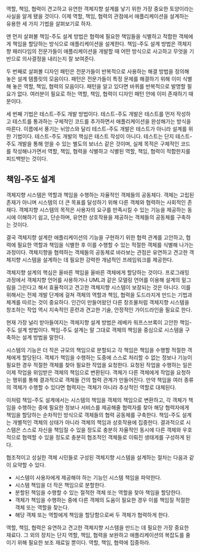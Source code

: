 역할, 책임, 협력이 견고하고 유연한 객체지향 설계를 낳기 위한 가장 중요한 토양이라는 사실을 알게 됐을 것이다. 이제 역할, 책임, 협력의 관점에서 애플리케이션을 설계하는 유용한 세 가지 기법을 살펴보기로 하자.

맨 먼저 살펴볼 책임-주도 설계 방법은 협력에 필요한 책임들을 식별하고 적합한 객체에게 책임을 할당하는 방식으로 애플리케이션을 설계한다. 책임-주도 설계 방법은 객체지향 패러다임의 전문가들이 애플리케이션을 개발할 때 어떤 방식으로 사고하고 무엇을 기반으로 의사결정을 내리는지 잘 보여준다.

두 번째로 살펴볼 디자인 패턴은 전문가들이 반복적으로 사용하는 해결 방법을 정의해 놓은 설계 템플릿의 모음이다. 패턴은 전문가들이 특정 문제를 해결하기 위해 이미 식별해 놓은 역할, 책임, 협력의 모음이다. 패턴을 알고 있다면 바퀴를 반복적으로 발명할 필요가 없다. 여러분이 필요로 하는 역할, 책임, 협력이 디자인 패턴 안에 이미 존재하기 때문이다.

세 번째 기법은 테스트-주도 개발 방법이다. 테스트-주도 개발은 테스트를 먼저 작성하고 테스트를 통과하는 구체적인 코드를 추가하면서 애플리케이션을 완성해가는 방식을 따른다. 이름에서 풍기는 뉘앙스와 달리 테스트-주도 개발은 테스트가 아니라 설계를 위한 기법이다. 테스트-주도 개발의 핵심은 테스트 작성이 아니다. 테스트는 단지 테스트-주도 개발을 통해 얻을 수 있는 별도의 보너스 같은 것이며, 실제 목적은 구체적인 코드를 작성해나가면서 역할, 책임, 협력을 식별하고 식별된 역할, 책임, 협력이 적합한지를 피드백받는 것이다.

## 책임-주도 설계
객체지향 시스템은 역할과 책임을 수행하는 자율적인 객체들의 공동체다. 객체는 고립된 존재가 아니며 시스템의 더 큰 목표를 달성하기 위해 다른 객체와 협력하는 사회적인 존재다. 객체지향 시스템의 목적은 사용자의 요구를 만족시킬 수 있는 기능을 제공하는 동시에 이해하기 쉽고, 단순하며, 유연한 상호작용을 제공하는 객체들의 공동체를 구축하는 것이다.

결국 객체지향 설계란 애플리케이션의 기능을 구현하기 위한 협력 관계를 고안하고, 협력에 필요한 역할과 책임을 식별한 후 이를 수행할 수 있는 적절한 객체를 식별해 나가는 과정이다. 객체지향을 협력하는 객체들의 공동체로 바라보는 관점은 유연하고 견고한 객체지향 시스템을 설계하는 데 필요한 강력한 개념적인 프레임워크를 제공한다.

객체지향 설계의 핵심은 올바른 책임을 올바른 객체에게 할당하는 것이다. 프로그래밍 과정에서 객체지향 언어를 사용하거나 UML과 같은 모델링 언어를 이용해 설계의 밑그림을 그린다고 해서 효율적이고 견고한 객체지향 시스템이 보장되는 것은 아니다. 이를 위해서는 전체 개발 단계에 걸쳐 객체의 역할과 책임, 협력을 도드라지게 만드는 기법과 체계를 따르는 것이 중요하다. 인간이 만들어왔던 다른 창조물처럼 객체지향 시스템을 창조하는 작업 역시 지속적인 훈련과 견고한 기술, 안정적인 가이드라인을 필요로 한다.

현재 가장 널리 받아들여지는 객체지향 설계 방법은 레베카 워프스브록이 고안한 책임-주도 설계 방법이다. 책임-주도 설계는 말 그대로 객체의 책임을 중심으로 시스템을 구축하는 설계 방법을 말한다.

시스템의 기능은 더 작은 규모의 책임으로 분할되고 각 책임은 책임을 수행할 적절한 객체에게 할당된다. 객체가 책임을 수행하는 도중에 스스로 처리할 수 없는 정보나 기능이 필요한 경우 적절한 객체를 찾아 필요한 작업을 요청한다. 요청된 작업을 수행하는 일은 이제 작업을 위임받은 객체의 책임으로 변환된다. 객체가 다른 객체에게 작업을 요청하는 행위를 통해 결과적으로 객체들 간의 협력 관계가 만들어진다. 만약 책임을 여러 종류의 객체가 수행할 수 있다면 협력자는 객체가 아니라 추상적인 역할로 대체된다.

이처럼 책임-주도 설계에서는 시스템의 책임을 객체의 책임으로 변환하고, 각 객체가 책임을 수행하는 중에 필요한 정보나 서비스를 제공해줄 협력자를 찾아 해당 협력자에게 책임을 할당하는 순차적인 방식으로 객체들의 협력 공동체를 구축한다. 책임-주도 설계는 개별적인 객체의 상태가 아니라 객체의 책임과 상호작용에 집중한다. 결과적으로 시스템은 스스로 자신을 책임질 수 있을 정도로 충분히 자율적인 동시에 다른 객체와 우호적으로 협력할 수 있을 정도로 충분히 협조적인 객체들로 이뤄진 생태게를 구성하게 된다.

협조적이고 성실한 객체 시민들로 구성된 객체지향 시스템을 설계하는 절차는 다음과 같이 요약할 수 있다.

- 시스템이 사용자에게 제공해야 하는 기능인 시스템 책임을 파악한다.
- 시스템 책임을 더 작은 책임으로 분할한다.
- 분할된 책임을 수행할 수 있는 절적한 객체 또는 역할을 찾아 책임을 할당한다.
- 객체가 책임을 수행하는 중에 다른 객체의 도움이 필요한 경우 이를 책임질 적절한 객체 또는 역할을 찾는다.
- 해당 객체 또는 역할에게 책임을 할당함으로써 두 객체가 협력하게 한다.

역할, 책임, 협력은 유연하고 견고한 객체지향 시스템을 만드는 데 필요한 가장 중요한 재료다. 그 외의 장치는 단지 역할, 책임, 협력을 보완하고 애플리케이션의 복잡도를 줄이기 위해 필요한 보조 재료일 뿐이다. 역할, 책임, 협력에 집중하라.